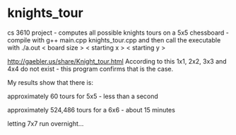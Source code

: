 # knights_tour
cs 3610 project - computes all possible knights tours on a 5x5 chessboard - compile with g++ main.cpp knights_tour.cpp and then call the executable with ./a.out < board size  > < starting x > < starting y >

http://gaebler.us/share/Knight_tour.html
According to this 1x1, 2x2, 3x3 and 4x4 do not exist - this program confirms that is the case.

My results show that there is:

approximately 60 tours for 5x5 - less than a second

approximately 524,486 tours for a 6x6 - about 15 minutes

letting 7x7 run overnight...
